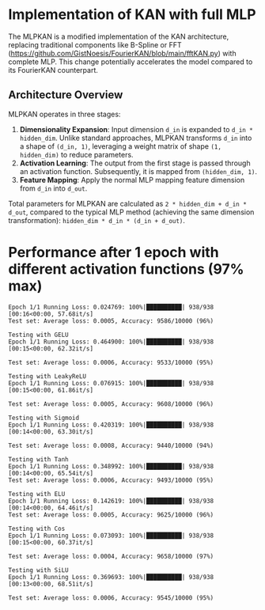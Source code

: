 # Implementation of KAN with full MLP
The MLPKAN is a modified implementation of the KAN architecture, replacing traditional components like B-Spline or FFT (https://github.com/GistNoesis/FourierKAN/blob/main/fftKAN.py) with complete MLP. This change potentially accelerates the model compared to its FourierKAN counterpart.

## Architecture Overview

MLPKAN operates in three stages:
1. **Dimensionality Expansion**: Input dimension `d_in` is expanded to `d_in * hidden_dim`. Unlike standard approaches, MLPKAN transforms `d_in` into a shape of `(d_in, 1)`, leveraging a weight matrix of shape `(1, hidden_dim)` to reduce parameters.
2. **Activation Learning**: The output from the first stage is passed through an activation function. Subsequently, it is mapped from `(hidden_dim, 1)`.
3. **Feature Mapping**: Apply the normal MLP mapping feature dimension from `d_in` into `d_out`.

Total parameters for MLPKAN are calculated as `2 * hidden_dim + d_in * d_out`, compared to the typical MLP method (achieving the same dimension transformation): `hidden_dim * d_in * (d_in + d_out)`.

# Performance after 1 epoch with different activation functions (97% max) 

```
Epoch 1/1 Running Loss: 0.024769: 100%|██████████| 938/938 [00:16<00:00, 57.68it/s]
Test set: Average loss: 0.0005, Accuracy: 9586/10000 (96%)

Testing with GELU
Epoch 1/1 Running Loss: 0.464900: 100%|██████████| 938/938 [00:15<00:00, 62.32it/s]

Test set: Average loss: 0.0006, Accuracy: 9533/10000 (95%)

Testing with LeakyReLU
Epoch 1/1 Running Loss: 0.076915: 100%|██████████| 938/938 [00:15<00:00, 61.86it/s]

Test set: Average loss: 0.0005, Accuracy: 9608/10000 (96%)

Testing with Sigmoid
Epoch 1/1 Running Loss: 0.420319: 100%|██████████| 938/938 [00:14<00:00, 63.30it/s]

Test set: Average loss: 0.0008, Accuracy: 9440/10000 (94%)

Testing with Tanh
Epoch 1/1 Running Loss: 0.348992: 100%|██████████| 938/938 [00:14<00:00, 65.54it/s]
Test set: Average loss: 0.0006, Accuracy: 9493/10000 (95%)

Testing with ELU
Epoch 1/1 Running Loss: 0.142619: 100%|██████████| 938/938 [00:14<00:00, 64.46it/s]
Test set: Average loss: 0.0005, Accuracy: 9625/10000 (96%)

Testing with Cos
Epoch 1/1 Running Loss: 0.073093: 100%|██████████| 938/938 [00:15<00:00, 60.37it/s]

Test set: Average loss: 0.0004, Accuracy: 9658/10000 (97%)

Testing with SiLU
Epoch 1/1 Running Loss: 0.369693: 100%|██████████| 938/938 [00:13<00:00, 68.51it/s]

Test set: Average loss: 0.0006, Accuracy: 9545/10000 (95%)

```
